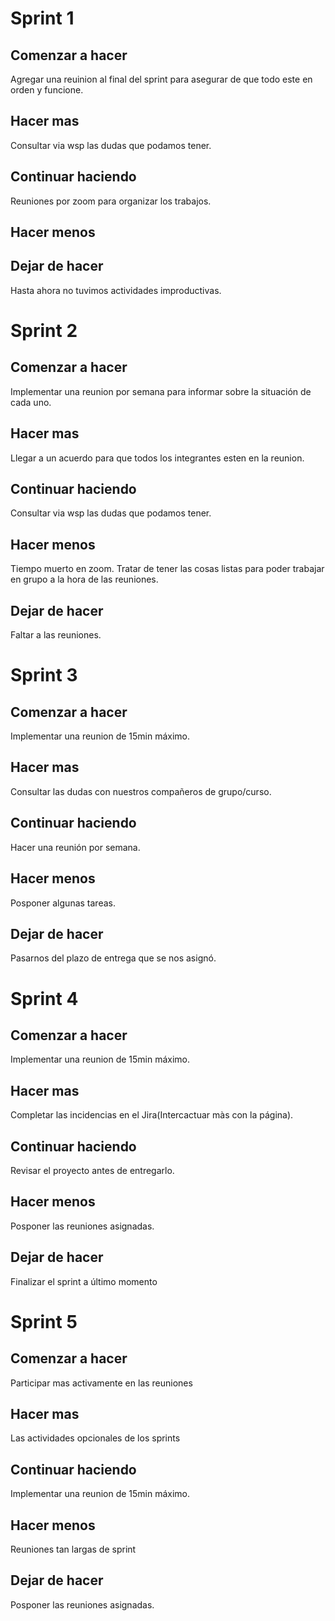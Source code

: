 # Sprint 1

## Comenzar a hacer

Agregar una reuinion al final del sprint para asegurar de que todo este en orden y funcione.

## Hacer mas

Consultar via wsp las dudas que podamos tener.

## Continuar haciendo

Reuniones por zoom para organizar los trabajos.

## Hacer menos



## Dejar de hacer

Hasta ahora no tuvimos actividades improductivas.

# Sprint 2

## Comenzar a hacer

Implementar una reunion por semana para informar sobre la situación de cada uno.

## Hacer mas

Llegar a un acuerdo para que todos los integrantes esten en la reunion.

## Continuar haciendo

Consultar via wsp las dudas que podamos tener.

## Hacer menos

Tiempo muerto en zoom. Tratar de tener las cosas listas para poder trabajar en grupo a la hora de las reuniones.

## Dejar de hacer

Faltar a las reuniones.


# Sprint 3

## Comenzar a hacer

Implementar una reunion de 15min máximo.

## Hacer mas

Consultar las dudas con nuestros compañeros de grupo/curso.

## Continuar haciendo

Hacer una reunión por semana.

## Hacer menos

Posponer algunas tareas.

## Dejar de hacer

Pasarnos del plazo de entrega que se nos asignó.


# Sprint 4

## Comenzar a hacer

Implementar una reunion de 15min máximo.

## Hacer mas

Completar las incidencias en el Jira(Intercactuar màs con la página).

## Continuar haciendo

Revisar el proyecto antes de entregarlo.

## Hacer menos

Posponer las reuniones asignadas.

## Dejar de hacer

Finalizar el sprint a último momento


# Sprint 5

## Comenzar a hacer

Participar mas activamente en las reuniones

## Hacer mas

Las actividades opcionales de los sprints

## Continuar haciendo

Implementar una reunion de 15min máximo.

## Hacer menos

Reuniones tan largas de sprint

## Dejar de hacer

Posponer las reuniones asignadas.

